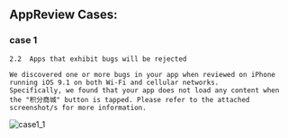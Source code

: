 ## AppReview Cases:

### case 1
```
2.2  Apps that exhibit bugs will be rejected

We discovered one or more bugs in your app when reviewed on iPhone running iOS 9.1 on both Wi-Fi and cellular networks.
Specifically, we found that your app does not load any content when the "积分商城" button is tapped. Please refer to the attached screenshot/s for more information.
```

![case1_1][case1_1]







[case1_1]: https://github.com/github-xiaogang/Resource/blob/master/appreview/case1/1.png
